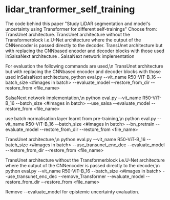 # lidar_tranformer_self_training
The code behind this paper "Study LiDAR segmentation and  model's uncertainty using Transformer for different self-trainings"
Choose from:
TransUnet architecture.
TransUnet  architecture without the Transformerblock i.e.U-Net architecture where the output of the CNNencoder is passed directly to the decoder.
TransUnet architecture but with replacing the CNNbased  encoder  and  decoder  blocks  with  those  used  inSalsaNext architecture .
SalsaNext network implementation

For evaluation the following commands are used,\n
  TransUnet architecture but with replacing the CNNbased  encoder  and  decoder  blocks  with  those  used  inSalsaNext architecture,
python eval.py --vit_name R50-ViT-B_16 --batch_size <#images in batch> --evaluate_model --restore_from_dir <directory of saved the pre-trained weights> --restore_from <file_name>

  
  SalsaNext network implementation,\n
python eval.py --vit_name R50-ViT-B_16 --batch_size <#images in batch> --use_salsa --evaluate_model --restore_from <file_name>

   use batch normalisation layer learnt from pre-training,\n
python eval.py --vit_name R50-ViT-B_16 --batch_size <#images in batch> --bn_pretrain --evaluate_model --restore_from_dir <directory of saved the pre-trained weights> --restore_from <file_name>
  
  TransUnet architecture,\n
python eval.py --vit_name R50-ViT-B_16 --batch_size <#images in batch> --use_transunet_enc_dec --evaluate_model --restore_from_dir <directory of saved the pre-trained weights> --restore_from <file_name>

  TransUnet  architecture without the Transformerblock i.e.U-Net architecture where the output of the CNNencoder is passed directly to the decoder,\n
python eval.py --vit_name R50-ViT-B_16 --batch_size <#images in batch> --use_transunet_enc_dec --remove_Transformer --evaluate_model --restore_from_dir <directory of saved the pre-trained weights> --restore_from <file_name>
  
Remove --evaluate_model for epistemic uncertainty evaluation.
